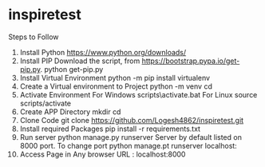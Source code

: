 # inspiretest

Steps to Follow
1. Install Python
  https://www.python.org/downloads/
2. Install PIP
    Download the script, from https://bootstrap.pypa.io/get-pip.py.
    python get-pip.py
3. Install Virtual Environment
    python -m pip install virtualenv
4. Create a Virtual environment to Project
    python -m venv <ENVNAME>
    cd <ENVNAME>
5. Activate Environment
    For Windows
        scripts\activate.bat
    For Linux
        source scripts/activate
6. Create APP Directory
    mkdir <APPNAME>
    cd <APPNAME>
7. Clone Code
    git clone https://github.com/Logesh4862/inspiretest.git
8. Install required Packages
    pip install -r requirements.txt
9. Run server
    python manage.py runserver
    Server by default listed on 8000 port. To change port
    python manage.pt runserver localhost:<PORT>
10. Access Page in Any browser
    URL : localhost:8000
